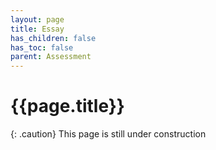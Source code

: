 ```yaml
---
layout: page
title: Essay
has_children: false
has_toc: false
parent: Assessment
---
```


# {{page.title}}

{: .caution}
This page is still under construction